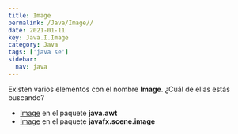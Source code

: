```yaml
---
title: Image
permalink: /Java/Image//
date: 2021-01-11
key: Java.I.Image
category: Java
tags: ['java se']
sidebar: 
  nav: java
---
```


Existen varios elementos con el nombre **Image**. ¿Cuál de ellas estás buscando?
<ul>
<li><a href="/Java/Image-java-awt/">Image</a> en el paquete <strong>java.awt</strong></li>
<li><a href="/Java/Image-javafx-scene-image/">Image</a> en el paquete <strong>javafx.scene.image</strong></li>
<ul>
